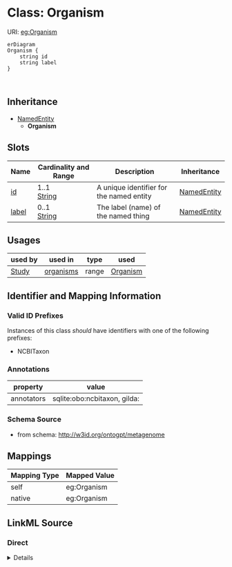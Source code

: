 # Class: Organism



URI: [eg:Organism](http://w3id.org/ontogpt/environmental-metagenome/Organism)


```mermaid
erDiagram
Organism {
    string id  
    string label  
}



```




## Inheritance
* [NamedEntity](NamedEntity.md)
    * **Organism**



## Slots

| Name | Cardinality and Range | Description | Inheritance |
| ---  | --- | --- | --- |
| [id](id.md) | 1..1 <br/> [String](String.md) | A unique identifier for the named entity | [NamedEntity](NamedEntity.md) |
| [label](label.md) | 0..1 <br/> [String](String.md) | The label (name) of the named thing | [NamedEntity](NamedEntity.md) |





## Usages

| used by | used in | type | used |
| ---  | --- | --- | --- |
| [Study](Study.md) | [organisms](organisms.md) | range | [Organism](Organism.md) |






## Identifier and Mapping Information


### Valid ID Prefixes

Instances of this class *should* have identifiers with one of the following prefixes:

* NCBITaxon






### Annotations

| property | value |
| --- | --- |
| annotators | sqlite:obo:ncbitaxon, gilda: |



### Schema Source


* from schema: http://w3id.org/ontogpt/metagenome





## Mappings

| Mapping Type | Mapped Value |
| ---  | ---  |
| self | eg:Organism |
| native | eg:Organism |





## LinkML Source

<!-- TODO: investigate https://stackoverflow.com/questions/37606292/how-to-create-tabbed-code-blocks-in-mkdocs-or-sphinx -->

### Direct

<details>
```yaml
name: Organism
id_prefixes:
- NCBITaxon
annotations:
  annotators:
    tag: annotators
    value: 'sqlite:obo:ncbitaxon, gilda:'
from_schema: http://w3id.org/ontogpt/metagenome
rank: 1000
is_a: NamedEntity

```
</details>

### Induced

<details>
```yaml
name: Organism
id_prefixes:
- NCBITaxon
annotations:
  annotators:
    tag: annotators
    value: 'sqlite:obo:ncbitaxon, gilda:'
from_schema: http://w3id.org/ontogpt/metagenome
rank: 1000
is_a: NamedEntity
attributes:
  id:
    name: id
    annotations:
      prompt.skip:
        tag: prompt.skip
        value: 'true'
    description: A unique identifier for the named entity
    comments:
    - this is populated during the grounding and normalization step
    from_schema: http://w3id.org/ontogpt/metagenome
    rank: 1000
    identifier: true
    alias: id
    owner: Organism
    domain_of:
    - NamedEntity
    - Publication
    range: string
  label:
    name: label
    annotations:
      owl:
        tag: owl
        value: AnnotationProperty, AnnotationAssertion
    description: The label (name) of the named thing
    from_schema: http://w3id.org/ontogpt/metagenome
    aliases:
    - name
    rank: 1000
    slot_uri: rdfs:label
    alias: label
    owner: Organism
    domain_of:
    - NamedEntity
    range: string

```
</details>